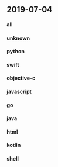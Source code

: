## 2019-07-04

#### all

#### unknown

#### python

#### swift

#### objective-c

#### javascript

#### go

#### java

#### html

#### kotlin

#### shell
